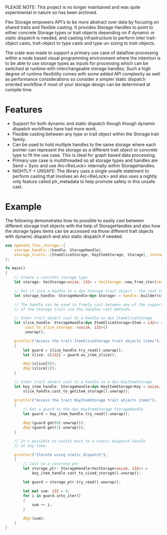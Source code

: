 PLEASE NOTE: This project is no longer maintained and was quite experimental in nature so has been archived.

Flex Storage empowers API's to be more abstract over data by focusing on shared traits and flexible casting. It provides
Storage Handles to point to either concrete Storage types or trait objects depending on if dynamic or static dispatch is
needed, and casting infrastructure to perform inter trait-object casts, trait-object to type casts and type un-sizing to
trait-objects.

The crate was made to support a primary use case of dataflow processing within a node based visual programming
environment where the intention is to be able to use storage types as inputs for processing which can be switched at
runtime with interchangeable storage handles. Such a high degree of runtime flexibility comes with some added API
complexity as well as performance considerations so consider a simpler static dispatch oriented workflow if most of your
storage design can be determined at compile time.

# Features

* Support for both dynamic and static dispatch though though dynamic dispatch workflows have had more work.
* Flexible casting between any type or trait object within the Storage trait family.
* Can be used to hold multiple handles to the same storage where each pointer can represent the storage as a different
  trait object or concrete type to fit the use case. This is ideal for graph based data processing.
* Primary use case is multithreaded so all storage types and handles are Send + Sync and use Arc<RwLock<StorageType>>
  internally within StorageHandles.
* NIGHTLY + UNSAFE: The library uses a single unsafe statement to perform casting that involves an
  Arc<RwLock<StorageType>> and also uses a nightly only feature called ptr_metadata to help promote safety in this
  unsafe cast.

# Example

The following demonstrates how its possible to easily cast between different storage trait objects with the help of
StorageHandles and also how the storage types items can be accessed via those different trait objects with dynamic
dispatch and also static dispatch if needed.

```rust
use ngenate_flex_storage::{
    storage_handle::{handle, StorageHandle},
    storage_traits::{ItemSliceStorage, KeyItemStorage, Storage}, storage_types::VecStorage,
};

fn main()
{
    // Create a concrete storage type
    let storage: VecStorage<usize, i32> = VecStorage::new_from_iter(vec![1, 2, 3]);

    // Put it into a handle to a dyn Storage trait object - the root trait of all storage traits.
    let storage_handle: StorageHandle<dyn Storage> = handle::builder(storage).build();

    // The handle can be used to freely cast between any of the supported supertraits
    // of the Storage trait via the handles cast methods.

    // Inter trait object cast to a handle to dyn ItemSliceStorage
    let slice_handle: StorageHandle<dyn ItemSliceStorage<Item = i32>> = storage_handle
        .cast_to_slice_storage::<usize, i32>()
        .unwrap();

    println!("Access the trait ItemSliceStorage trait objects items");
    {
        let guard = slice_handle.try_read().unwrap();
        let slice: &[i32] = guard.as_item_slice();

        dbg!(slice[0]);
        dbg!(slice[1]);
    }

    // Inter trait object cast to a handle to a dyn KeyItemStorage
    let key_item_handle: StorageHandle<dyn KeyItemStorage<Key = usize, Item = i32>> =
        slice_handle.cast_to_getitem_storage().unwrap();

    println!("Access the trait KeyItemStorage trait objects items");
    {
        // Get a guard to the dyn KeyItemStorage StorageHandle
        let guard = key_item_handle.try_read().unwrap();

        dbg!(guard.get(0).unwrap());
        dbg!(guard.get(1).unwrap());
    }

    // It's possible to switch back to a static dispatch handle
    // at any time.

    println!("Iterate using static dispatch");
    {
        // Cast to a concrete ptr
        let storage_ptr: StorageHandle<VecStorage<usize, i32>> =
            key_item_handle.cast_to_sized_storage().unwrap();

        let guard = storage_ptr.try_read().unwrap();

        let mut sum: i32 = 0;
        for i in guard.into_iter()
        {
            sum += i;
        }

        dbg!(sum);
    }
}
```
